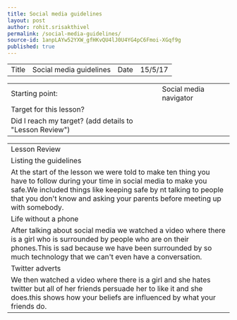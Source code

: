 ```yaml
---
title: Social media guidelines
layout: post
author: rohit.srisakthivel
permalink: /social-media-guidelines/
source-id: 1anpLAYw52YXW_gfHKvQU4lJ0U4YG4pC6Fmoi-XGqf9g
published: true
---
```

<table>
  <tr>
    <td>Title</td>
    <td>Social media guidelines</td>
    <td>Date</td>
    <td>15/5/17</td>
  </tr>
</table>


<table>
  <tr>
    <td>Starting point:</td>
    <td>Social media navigator</td>
  </tr>
  <tr>
    <td>Target for this lesson?</td>
    <td></td>
  </tr>
  <tr>
    <td>Did I reach my target? 
(add details to "Lesson Review")</td>
    <td></td>
  </tr>
</table>


<table>
  <tr>
    <td>Lesson Review</td>
  </tr>
  <tr>
    <td>Listing the guidelines</td>
  </tr>
  <tr>
    <td>At the start of the lesson we were told to make ten thing you have to follow during your time in social media to make you safe.We included things like keeping safe by nt talking to people that you don't know and asking your parents before meeting up with somebody.</td>
  </tr>
  <tr>
    <td>Life without a phone</td>
  </tr>
  <tr>
    <td>After talking about social media  we watched a video where there is a girl who is surrounded by people who are on their phones.This is sad because we have been surrounded by so much technology that we can't even have a conversation.</td>
  </tr>
  <tr>
    <td>Twitter adverts</td>
  </tr>
  <tr>
    <td>We then watched a video where there is a girl and she hates twitter but all of her friends persuade her to like it and she does.this shows how your beliefs are influenced by what your friends do.</td>
  </tr>
</table>


